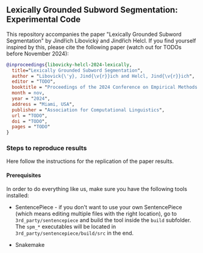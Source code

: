 ## Lexically Grounded Subword Segmentation: Experimental Code

This repository accompanies the paper "Lexically Grounded Subword Segmentation" by Jindřich Libovický and Jindřich Helcl.
If you find yourself inspired by this, please cite the following paper (watch out for TODOs before November 2024):

```bibtex
@inproceedings{libovicky-helcl-2024-lexically,
  title="Lexically Grounded Subword Segmentation",
  author = "Libovick{\'y}, Jind{\v{r}}ich and Helcl, Jind{\v{r}}ich",
  editor = "TODO",
  booktitle = "Proceedings of the 2024 Conference on Empirical Methods in Natural Language Processing",
  month = nov,
  year = "2024",
  address = "Miami, USA",
  publisher = "Association for Computational Linguistics",
  url = "TODO",
  doi = "TODO",
  pages = "TODO"
}
```


### Steps to reproduce results

Here follow the instructions for the replication of the paper results.

#### Prerequisites

In order to do everything like us, make sure you have the following tools installed:

* SentencePiece - if you don't want to use your own SentencePiece (which means
  editing multiple files with the right location), go to
  `3rd_party/sentencepiece` and build the tool inside the `build` subfolder.
  The `spm_*` executables will be located in
  `3rd_party/sentencepiece/build/src` in the end.

* Snakemake
